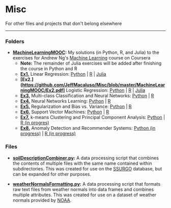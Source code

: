 # Misc
For other files and projects that don't belong elsewhere

---

### Folders

- **[MachineLearningMOOC](https://github.com/JeffMacaluso/Misc/tree/master/MachineLearningMOOC):**  My solutions (in Python, R, and Julia) to the exercises for Andrew Ng's [Machine Learning](https://www.coursera.org/learn/machine-learning) course on Coursera
    - **Note:** The remainder of Julia exercises will be added after finishing the course in Python and R
    - **[Ex1.](https://github.com/JeffMacaluso/Misc/blob/master/MachineLearningMOOC/Ex1.pdf)** Linear Regression: [Python](http://nbviewer.jupyter.org/github/JeffMacaluso/Misc/blob/master/MachineLearningMOOC/Ex1%20Python%20-%20Linear%20Regression.ipynb) | [R](http://nbviewer.jupyter.org/github/JeffMacaluso/Misc/blob/master/MachineLearningMOOC/Ex1%20R%20-%20Linear%20Regression.ipynb) | [Julia](http://nbviewer.jupyter.org/github/JeffMacaluso/Misc/blob/master/MachineLearningMOOC/Ex1%20Julia%20-%20Linear%20Regression.ipynb)
    - **[Ex2.](https://github.com/JeffMacaluso/Misc/blob/master/MachineLearningMOOC/Ex2.pdf]** Logistic Regression: [Python](http://nbviewer.jupyter.org/github/JeffMacaluso/Misc/blob/master/MachineLearningMOOC/Ex2%20Python%20-%20Logistic%20Regression.ipynb) | [R](http://nbviewer.jupyter.org/github/JeffMacaluso/Misc/blob/master/MachineLearningMOOC/Ex2%20R%20-%20Logistic%20Regression.ipynb) | [Julia](http://nbviewer.jupyter.org/github/JeffMacaluso/Misc/blob/master/MachineLearningMOOC/Ex2%20Julia%20-%20Logistic%20Regression.ipynb)
    - **[Ex3.](https://github.com/JeffMacaluso/Misc/blob/master/MachineLearningMOOC/Ex3.pdf)** Multi-class Classification and Neural Networks: [Python](http://nbviewer.jupyter.org/github/JeffMacaluso/Misc/blob/master/MachineLearningMOOC/Ex3%20Python%20-%20Multi-class%20Classification%20and%20Neural%20Networks.ipynb) | [R](http://nbviewer.jupyter.org/github/JeffMacaluso/Misc/blob/master/MachineLearningMOOC/Ex3%20R%20-%20Multi-class%20Classification%20and%20Neural%20Networks.ipynb)
    - **[Ex4.](https://github.com/JeffMacaluso/Misc/blob/master/MachineLearningMOOC/Ex4.pdf)** Neural Networks Learning: [Python](http://nbviewer.jupyter.org/github/JeffMacaluso/Misc/blob/master/MachineLearningMOOC/Ex4%20Python%20-%20Neural%20Networks%20Learning.ipynb) | [R](http://nbviewer.jupyter.org/github/JeffMacaluso/Misc/blob/master/MachineLearningMOOC/Ex4%20R%20-%20Neural%20Networks%20Learning.ipynb)
    - **[Ex5.](https://github.com/JeffMacaluso/Misc/blob/master/MachineLearningMOOC/Ex5.pdf)** Regularization and Bias vs. Variance: [Python](http://nbviewer.jupyter.org/github/JeffMacaluso/Misc/blob/master/MachineLearningMOOC/Ex5%20Python%20-%20Regularized%20Linear%20Regression%20and%20Bias%20vs.%20Variance.ipynb) | [R](http://nbviewer.jupyter.org/github/JeffMacaluso/Misc/blob/master/MachineLearningMOOC/Ex5%20R%20-%20Regularized%20Linear%20Regression%20and%20Bias%20vs.%20Variance.ipynb)
    - **[Ex6.](https://github.com/JeffMacaluso/Misc/blob/master/MachineLearningMOOC/Ex6.pdf)** Support Vector Machines: [Python](http://nbviewer.jupyter.org/github/JeffMacaluso/Misc/blob/master/MachineLearningMOOC/Ex6%20Python%20-%20Support%20Vector%20Machines.ipynb) | [R](http://nbviewer.jupyter.org/github/JeffMacaluso/Misc/blob/master/MachineLearningMOOC/Ex6%20R%20-%20Support%20Vector%20Machines.ipynb)
    - **[Ex7.](https://github.com/JeffMacaluso/Misc/blob/master/MachineLearningMOOC/Ex7.pdf)** k-means Clustering and Principal Component Analysis: [Python](http://nbviewer.jupyter.org/github/JeffMacaluso/Misc/blob/master/MachineLearningMOOC/Ex7%20Python%20-%20k-means%20Clustering%20and%20Principal%20Component%20Analysis.ipynb) | [R (in progres)](http://nbviewer.jupyter.org/github/JeffMacaluso/Misc/blob/master/MachineLearningMOOC/Ex7%20R%20-%20k-means%20Clustering%20and%20Principal%20Component%20Analysis.ipynb)
    - **[Ex8.](https://github.com/JeffMacaluso/Misc/blob/master/MachineLearningMOOC/Ex8.pdf)** Anomaly Detection and Recommender Systems: [Python (in progress)](http://nbviewer.jupyter.org/github/JeffMacaluso/Misc/blob/master/MachineLearningMOOC/Ex8%20Python%20-%20Anomaly%20Detection%20and%20Recommender%20Systems.ipynb) | [R (in progress)](http://nbviewer.jupyter.org/github/JeffMacaluso/Misc/blob/master/MachineLearningMOOC/Ex8%20R%20-%20Anomaly%20Detection%20and%20Recommender%20Systems.ipynb)


### Files

- **[soilDescriptionCombiner.py](https://github.com/JeffMacaluso/Misc/blob/master/soilDescriptionCombiner.py):** A data processing script that combines the contents of multiple files with the same name contained within subdirectories.  This was created for use on the [SSURGO](https://www.nrcs.usda.gov/wps/portal/nrcs/detail/soils/survey/?cid=nrcs142p2_053627) database, but can be expanded for other purposes.

- **[weatherNormalsFormatting.py](https://github.com/JeffMacaluso/Misc/blob/master/weatherNormalsFormatting.py):** A data processing script that formats raw text files from weather normals into data frames and combines multiple attributes.  This was created for use on a dataset of weather normals provided by [NOAA](http://www.noaa.gov/).